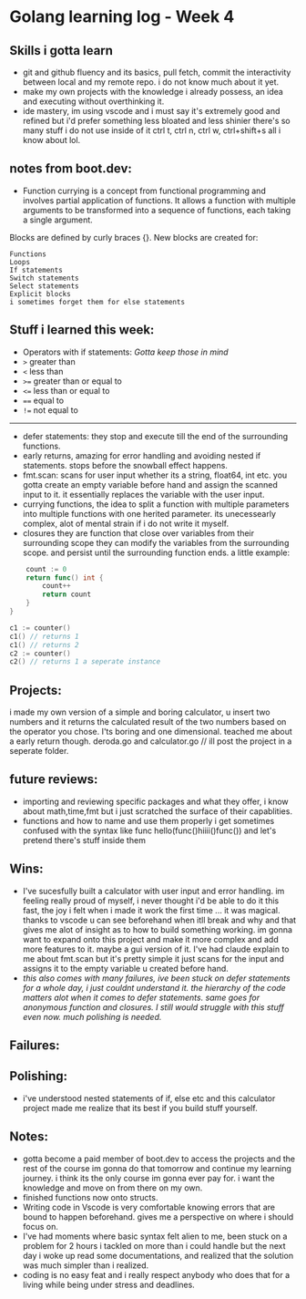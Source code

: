 # Golang learning log - Week 4

## Skills i gotta learn

- git and github fluency and its basics, pull fetch, commit the interactivity between local and my remote repo. i do not know much about it yet.
- make my own projects with the knowledge i already possess, an idea and executing without overthinking it.
- ide mastery, im using vscode and i must say it's extremely good and refined but i'd prefer something less bloated and less shinier there's so many stuff i do not use inside of it ctrl t, ctrl n, ctrl w, ctrl+shift+s all i know about lol.

## notes from boot.dev:

- Function currying is a concept from functional programming and involves partial application of functions. It allows a function with multiple arguments to be transformed into a sequence of functions, each taking a single argument.

Blocks are defined by curly braces {}. New blocks are created for:

    Functions
    Loops
    If statements
    Switch statements
    Select statements
    Explicit blocks
    i sometimes forget them for else statements

## Stuff i learned this week:

- Operators with if statements: _Gotta keep those in mind_
- `>` greater than
- `<` less than
- `>=` greater than or equal to
- `<=` less than or equal to
- `==` equal to
- `!=` not equal to

---

- defer statements: they stop and execute till the end of the surrounding functions.
- early returns, amazing for error handling and avoiding nested if statements. stops before the snowball effect happens.
- fmt.scan: scans for user input whether its a string, float64, int etc. you gotta create an empty variable before hand and assign the scanned input to it. it essentially replaces the variable with the user input.
- currying functions, the idea to split a function with multiple parameters into multiple functions with one herited parameter. its unecessearly complex, alot of mental strain if i do not write it myself.
- closures they are function that close over variables from their surrounding scope they can modify the variables from the surrounding scope. and persist until the surrounding function ends.
  a little example:

```go func counter() func() int {
    count := 0
    return func() int {
        count++
        return count
    }
}

c1 := counter()
c1() // returns 1
c1() // returns 2
c2 := counter()
c2() // returns 1 a seperate instance
```

## Projects:

i made my own version of a simple and boring calculator, u insert two numbers and it returns the calculated result of the two numbers based on the operator you chose. I'ts boring and one dimensional. teached me about a early return though.
deroda.go and calculator.go // ill post the project in a seperate folder.

## future reviews:

- importing and reviewing specific packages and what they offer, i know about math,time,fmt but i just scratched the surface of their capablities.
- functions and how to name and use them properly i get sometimes confused with the syntax like func hello(func()hiiii()func()) and let's pretend there's stuff inside them

## Wins:

- I've sucesfully built a calculator with user input and error handling. im feeling really proud of myself, i never thought i'd be able to do it this fast, the joy i felt when i made it work the first time ... it was magical. thanks to vscode u can see beforehand when itll break and why and that gives me alot of insight as to how to build something working. im gonna want to expand onto this project and make it more complex and add more features to it. maybe a gui version of it. I've had claude explain to me about fmt.scan but it's pretty simple it just scans for the input and assigns it to the empty variable u created before hand.
- _this also comes with many failures, ive been stuck on defer statements for a whole day, i just couldnt understand it. the hierarchy of the code matters alot when it comes to defer statements. same goes for anonymous function and closures. I still would struggle with this stuff even now. much polishing is needed._

## Failures:

## Polishing:

- i've understood nested statements of if, else etc and this calculator project made me realize that its best if you build stuff yourself.

## Notes:

- gotta become a paid member of boot.dev to access the projects and the rest of the course im gonna do that tomorrow and continue my learning journey. i think its the only course im gonna ever pay for. i want the knowledge and move on from there on my own.
- finished functions now onto structs.
- Writing code in Vscode is very comfortable knowing errors that are bound to happen beforehand. gives me a perspective on where i should focus on.
- I've had moments where basic syntax felt alien to me, been stuck on a problem for 2 hours i tackled on more than i could handle but the next day i woke up read some documentations, and realized that the solution was much simpler than i realized.
- coding is no easy feat and i really respect anybody who does that for a living while being under stress and deadlines.
